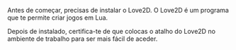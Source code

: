 
Antes de começar, precisas de instalar o Love2D. 
O Love2D é um programa que te permite criar jogos em Lua.

Depois de instalado, certifica-te de que colocas o atalho do Love2D no ambiente de trabalho para ser mais fácil de aceder.

